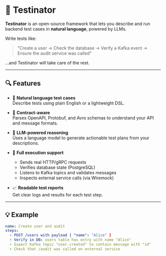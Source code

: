# 🧪 Testinator

**Testinator** is an open-source framework that lets you describe and run backend test cases in **natural language**, powered by LLMs.

Write tests like:

> "Create a user → Check the database → Verify a Kafka event → Ensure the audit service was called"

...and Testinator will take care of the rest.

---

## 🔍 Features

- 💬 **Natural language test cases**  
  Describe tests using plain English or a lightweight DSL.

- 📄 **Contract-aware**  
  Parses OpenAPI, Protobuf, and Avro schemas to understand your API and message formats.

- 🧠 **LLM-powered reasoning**  
  Uses a language model to generate actionable test plans from your descriptions.

- 🧪 **Full execution support**  
  - Sends real HTTP/gRPC requests  
  - Verifies database state (PostgreSQL)  
  - Listens to Kafka topics and validates messages  
  - Inspects external service calls (via Wiremock)

- 📈 **Readable test reports**  
  Get clear logs and results for each test step.

---

## 💡 Example

```yaml
name: Create user and audit
steps:
  - POST /users with payload { "name": "Alice" }
  - Verify in DB: users table has entry with name "Alice"
  - Expect Kafka topic "user.created" to contain message with "id"
  - Check that /audit was called on external service
